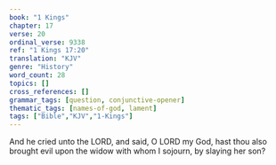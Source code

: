 ```yaml
---
book: "1 Kings"
chapter: 17
verse: 20
ordinal_verse: 9338
ref: "1 Kings 17:20"
translation: "KJV"
genre: "History"
word_count: 28
topics: []
cross_references: []
grammar_tags: [question, conjunctive-opener]
thematic_tags: [names-of-god, lament]
tags: ["Bible","KJV","1-Kings"]
---
```

And he cried unto the LORD, and said, O LORD my God, hast thou also brought evil upon the widow with whom I sojourn, by slaying her son?
